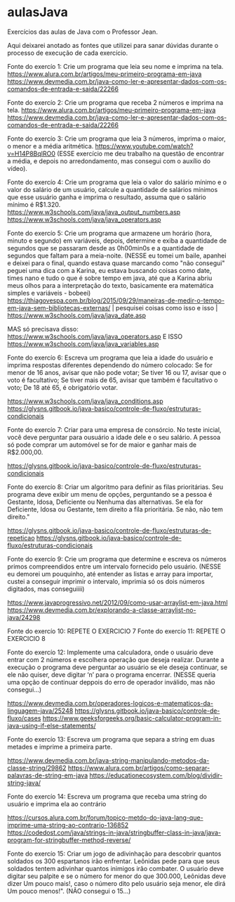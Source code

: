 # aulasJava
Exercícios das aulas de Java com o Professor Jean.

Aqui deixarei anotado as fontes que utilizei para sanar dúvidas durante o processo de execução de cada exercício.

Fonte do exercío 1: Crie um programa que leia seu nome e imprima na tela.
https://www.alura.com.br/artigos/meu-primeiro-programa-em-java
https://www.devmedia.com.br/java-como-ler-e-apresentar-dados-com-os-comandos-de-entrada-e-saida/22266

Fonte do exercío 2: Crie um programa que receba 2 números e imprima na tela.
https://www.alura.com.br/artigos/meu-primeiro-programa-em-java
https://www.devmedia.com.br/java-como-ler-e-apresentar-dados-com-os-comandos-de-entrada-e-saida/22266

Fonte do exercío 3: Crie um programa que leia 3 números, imprima o maior, o menor e a média aritmética.
https://www.youtube.com/watch?v=H14P8BqIRO0 (ESSE exercício me deu trabalho na questão de encontrar a média, e depois no arredondamento, mas consegui com o auxílio do vídeo).

Fonte do exercío 4: Crie um programa que leia o valor do salário mínimo e o valor do salário de um usuário, calcule a quantidade de salários mínimos que esse usuário ganha e imprima o
resultado, assuma que o salário mínimo é R$1.320.
https://www.w3schools.com/java/java_output_numbers.asp
https://www.w3schools.com/java/java_operators.asp

Fonte do exercío 5: Crie um programa que armazene um horário (hora, minuto e segundo) em variáveis, depois, determine e exiba a quantidade de segundos que se passaram desde as 0h00min0s
e a quantidade de segundos que faltam para a meia-noite. (NESSE eu tomei um baile, apanhei e deixei para o final, quando estava quase marcando como "não consegui" peguei uma dica com a Karina, eu estava buscando coisas como date, times nano e tudo o que é sobre tempo em java, até que a Karina abriu meus olhos para a interpretação do texto, basicamente era matemática simples e variáveis - bobeei)
https://thiagovespa.com.br/blog/2015/09/29/maneiras-de-medir-o-tempo-em-java-sem-bibliotecas-externas/ | pesquisei coisas como isso e  isso | https://www.w3schools.com/java/java_date.asp

MAS só precisava disso: https://www.w3schools.com/java/java_operators.asp   E ISSO https://www.w3schools.com/java/java_variables.asp

Fonte do exercío 6: Escreva um programa que leia a idade do usuário e imprima respostas diferentes dependendo do número colocado:
Se for menor de 16 anos, avisar que não pode votar;
Se tiver 16 ou 17, avisar que o voto é facultativo;
Se tiver mais de 65, avisar que também é facultativo o voto;
De 18 até 65, é obrigatório votar.

https://www.w3schools.com/java/java_conditions.asp
https://glysns.gitbook.io/java-basico/controle-de-fluxo/estruturas-condicionais

Fonte do exercío 7: Criar para uma empresa de consórcio. No teste inicial, você deve perguntar para ousuário a idade dele e o seu salário. A pessoa só pode comprar um automóvel se for de
maior e ganhar mais de R$2.000,00.

https://glysns.gitbook.io/java-basico/controle-de-fluxo/estruturas-condicionais

Fonte do exercío 8: Criar um algoritmo para definir as filas prioritárias. Seu programa deve exibir um menu de opções, perguntando se a pessoa é Gestante, Idosa, Deficiente ou Nenhuma das alternativas. Se ela for Deficiente, Idosa ou Gestante, tem direito a fila prioritária. Se não, não tem direito."

https://glysns.gitbook.io/java-basico/controle-de-fluxo/estruturas-de-repeticao
https://glysns.gitbook.io/java-basico/controle-de-fluxo/estruturas-condicionais

Fonte do exercío 9: Crie um programa que determine e escreva os números primos compreendidos entre um intervalo fornecido pelo usuário.
(NESSE eu demorei um pouquinho, até entender as listas e array para importar, custei a conseguir imprimir o intervalo, imprimia só os dois números digitados, mas conseguiiii)

https://www.javaprogressivo.net/2012/09/como-usar-arraylist-em-java.html
https://www.devmedia.com.br/explorando-a-classe-arraylist-no-java/24298

Fonte do exercío 10: REPETE O EXERCICIO 7
Fonte do exercío 11: REPETE O EXERCICIO 8

Fonte do exercío 12: Implemente uma calculadora, onde o usuário deve entrar com 2 números e escolhera operação que deseja realizar. Durante a execução o programa deve perguntar ao usuário se ele deseja continuar, se ele não quiser, deve digitar ‘n’ para o programa encerrar. 
(NESSE queria uma opção de continuar deppois do erro de operador inválido, mas não consegui...)

https://www.devmedia.com.br/operadores-logicos-e-matematicos-da-linguagem-java/25248
https://glysns.gitbook.io/java-basico/controle-de-fluxo/cases
https://www.geeksforgeeks.org/basic-calculator-program-in-java-using-if-else-statements/

Fonte do exercío 13: Escreva um programa que separa a string em duas metades e imprime a primeira parte.

https://www.devmedia.com.br/java-string-manipulando-metodos-da-classe-string/29862
https://www.alura.com.br/artigos/como-separar-palavras-de-string-em-java
https://educationecosystem.com/blog/dividir-string-java/

Fonte do exercío 14: Escreva um programa que receba uma string do usuário e imprima ela ao contrário

https://cursos.alura.com.br/forum/topico-metdo-do-java-lang-que-imprime-uma-string-ao-contrario-136852
https://codedost.com/java/strings-in-java/stringbuffer-class-in-java/java-program-for-stringbuffer-method-reverse/

Fonte do exercío 15: Criar um jogo de adivinhação para descobrir quantos soldados os 300 espartanos irão enfrentar. Leônidas pede para que seus soldados tentem adivinhar quantos inimigos
irão combater. O usuário deve digitar seu palpite e se o número for menor do que 300.000, Leônidas deve dizer Um pouco mais!, caso o número dito pelo usuário seja menor, ele dirá
Um pouco menos!". 
(NÃO consegui o 15...)

